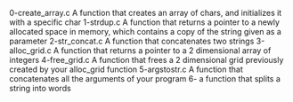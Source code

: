 0-create_array.c
A function that creates an array of chars, and initializes it with a specific char
1-strdup.c
A function that returns a pointer to a newly allocated space in memory, which contains a copy of the string given as a parameter
2-str_concat.c
A function that concatenates two strings
3-alloc_grid.c
A function that returns a pointer to a 2 dimensional array of integers
4-free_grid.c
A function that frees a 2 dimensional grid previously created by your alloc_grid function
5-argstostr.c
A function that concatenates all the arguments of your program
6-
a function that splits a string into words
